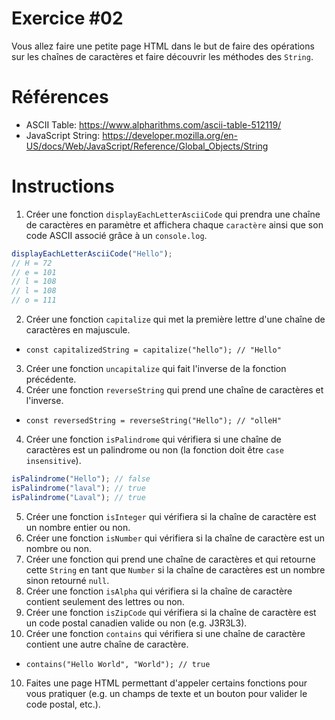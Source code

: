 # Exercice #02

Vous allez faire une petite page HTML dans le but de faire des opérations sur les chaînes de caractères et faire découvrir les méthodes des `String`.

# Références

* ASCII Table: https://www.alpharithms.com/ascii-table-512119/
* JavaScript String: https://developer.mozilla.org/en-US/docs/Web/JavaScript/Reference/Global_Objects/String

# Instructions

1. Créer une fonction `displayEachLetterAsciiCode` qui prendra une chaîne de caractères en paramètre et affichera chaque `caractère` ainsi que son code ASCII associé grâce à un `console.log`.
```js
displayEachLetterAsciiCode("Hello");
// H = 72
// e = 101
// l = 108
// l = 108
// o = 111
```
2. Créer une fonction `capitalize` qui met la première lettre d'une chaîne de caractères en majuscule.
  * `const capitalizedString = capitalize("hello"); // "Hello" `
3. Créer une fonction `uncapitalize` qui fait l'inverse de la fonction précédente.
3. Créer une fonction `reverseString` qui prend une chaîne de caractères et l'inverse.
  * `const reversedString = reverseString("Hello"); // "olleH"`

4. Créer une fonction `isPalindrome` qui vérifiera si une chaîne de caractères est un palindrome ou non (la fonction doit être `case insensitive`).
```js
isPalindrome("Hello"); // false
isPalindrome("laval"); // true
isPalindrome("Laval"); // true
```

5. Créer une fonction `isInteger` qui vérifiera si la chaîne de caractère est un nombre entier ou non.
6. Créer une fonction `isNumber` qui vérifiera si la chaîne de caractère est un nombre ou non.
7. Créer une fonction qui prend une chaîne de caractères et qui retourne cette `String` en tant que `Number` si la chaîne de caractères est un nombre sinon retourné `null`.
9. Créer une fonction `isAlpha` qui vérifiera si la chaîne de caractère contient seulement des lettres ou non.
10. Créer une fonction `isZipCode` qui vérifiera si la chaîne de caractère est un code postal canadien valide ou non (e.g. J3R3L3).
11. Créer une fonction `contains` qui vérifiera si une chaîne de caractère contient une autre chaîne de caractère.
  * `contains("Hello World", "World"); // true`

10. Faites une page HTML permettant d'appeler certains fonctions pour vous pratiquer (e.g. un champs de texte et un bouton pour valider le code postal, etc.).

